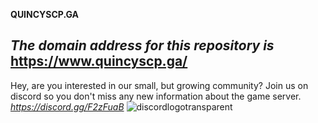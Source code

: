 **QUINCYSCP.GA**

## *The domain address for this repository is* **https://www.quincyscp.ga/**


Hey, are you interested in our small, but growing community? Join us on discord so you don't miss any new information about the game server.
*https://discord.gg/F2zFuaB*
![discordlogotransparent](https://user-images.githubusercontent.com/49836430/109975879-677fdb00-7cfb-11eb-9dbd-f6c71a607341.png)
